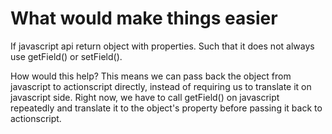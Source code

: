 # What would make things easier #
If javascript api return object with properties.  Such that it does not always use getField() or setField().


How would this help?  This means we can pass back the object from javascript to actionscript directly, instead of requiring us to translate it on javascript side.  Right now, we have to call getField() on javascript repeatedly and translate it to the object's property before passing it back to actionscript.